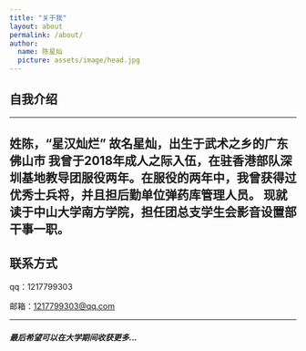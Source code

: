 ```yaml
---
title: "关于我"
layout: about
permalink: /about/
author: 
  name: 陈星灿
  picture: assets/image/head.jpg
---
```


## 自我介绍
---
姓陈，“星汉灿烂”
故名星灿，出生于武术之乡的广东佛山市
我曾于2018年成人之际入伍，在驻香港部队深圳基地教导团服役两年。在服役的两年中，我曾获得过优秀士兵将，并且担后勤单位弹药库管理人员。
现就读于中山大学南方学院，担任团总支学生会影音设置部干事一职。
---

## 联系方式
qq：1217799303

邮箱：1217799303@qq.com

---
##### 最后希望可以在大学期间收获更多...
